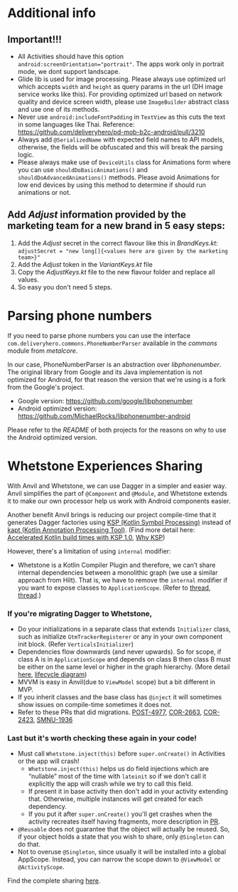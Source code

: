 # Additional info

## Important!!!

* All Activities should have this option `android:screenOrientation="portrait"`. The apps work only in portrait mode, we dont support landscape.
* Glide lib is used for image processing. Please always use optimized url which accepts `width` and `height` as query params in the url (DH image service works like this). For providing optimized url based on network quality and device screen width, please use `ImageBuilder` abstract class and use one of its methods.
* Never use `android:includeFontPadding` in `TextView` as this cuts the text in some languages like Thai. Reference:
https://github.com/deliveryhero/pd-mob-b2c-android/pull/3210
* Always add `@SerializedName` with expected field names to API models, otherwise, the fields will be obfuscated and this will break the parsing logic.
* Please always make use of `DeviceUtils` class for Animations form where you can use `shouldDoBasicAnimations()` and `shouldDoAdvancedAnimations()` methods. Please avoid Animations for low end devices by using this method to determine if should run animations or not.

## Add _Adjust_ information provided by the marketing team for a new brand in 5 easy steps:

1. Add the _Adjust_ secret in the correct flavour like this in _BrandKeys.kt_:<br />
`adjustSecret = "new long[]{<values here are given by the marketing team>}"`
1. Add the _Adjust_ token in the _VariantKeys.kt_ file
1. Copy the _AdjustKeys.kt_ file to the new flavour folder and replace all values.
1. So easy you don't need 5 steps.

# Parsing phone numbers

If you need to parse phone numbers you can use the interface `com.deliveryhero.commons.PhoneNumberParser` available in the _commons_ module from _metalcore_.

In our case, PhoneNumberParser is an abstraction over _libphonenumber_.
The original library from Google and its Java implementation is not optimized for Android, for that reason the version that we're using is a fork from the Google's project.

* Google version: https://github.com/google/libphonenumber
* Android optimized version: https://github.com/MichaelRocks/libphonenumber-android

Please refer to the _README_ of both projects for the reasons on why to use the Android optimized version.

# Whetstone Experiences Sharing
With Anvil and Whetstone, we can use Dagger in a simpler and easier way. Anvil simplifies the part of `@Component` and `@Module`, and Whetstone extends it to make our own processor help us work with Android components easier.

Another benefit Anvil brings is reducing our project compile-time that it generates Dagger factories using [KSP (Kotlin Symbol Processing)](https://kotlinlang.org/docs/ksp-overview.html) instead of [kapt (Kotlin Annotation Processing Tool)](https://kotlinlang.org/docs/kapt.html). (Find more detail here: [Accelerated Kotlin build times with KSP 1.0](https://android-developers.googleblog.com/2021/09/accelerated-kotlin-build-times-with.html), [Why KSP](https://kotlinlang.org/docs/ksp-why-ksp.html#top))

However, there's a limitation of using `internal` modifier:
* Whetstone is a Kotlin Compiler Plugin and therefore, we can’t share internal dependencies between a monolithic graph (we use a similar approach from Hilt). That is, we have to remove the `internal` modifier if you want to expose classes to `ApplicationScope`. (Refer to [thread](https://deliveryhero.slack.com/archives/C02DHS7KN6Q/p1633095441002300?thread_ts=1633094641.000500&cid=C02DHS7KN6Q), [thread](https://deliveryhero.slack.com/archives/GP93NLRB4/p1643177792008500?thread_ts=1643172507.006400&cid=GP93NLRB4).)

### If you're migrating Dagger to Whetstone,
* Do your initializations in a separate class that extends `Initializer` class, such as initialize `GtmTrackerRegisterer` or any in your own component init block. (Refer `VerticalsInitializer`)
* Dependencies flow downwards (and never upwards). So for scope, if class A is in `ApplicationScope` and depends on class B then class B must be either on the same level or higher in the graph hierarchy. (More detail [here](https://github.com/deliveryhero/pd-mob-b2c-android/pull/12695),  [lifecycle diagram](https://github.com/deliveryhero/whetstone#component-lifecycle))
* MVVM is easy in Anvil(due to `ViewModel` scope) but a bit different in MVP.
* If you inherit classes and the base class has `@inject` it will sometimes show issues on compile-time sometimes it does not.
* Refer to these PRs that did migrations. [POST-4977](https://github.com/deliveryhero/pd-mob-b2c-android/pull/14005/files), [COR-2663](https://github.com/deliveryhero/pd-mob-b2c-android/pull/12695), [COR-2423](https://github.com/deliveryhero/pd-mob-b2c-android/pull/12265/files), [SMNU-1936](https://github.com/deliveryhero/pd-mob-b2c-android/pull/12848/commits/52b1536eb80b84d0c4d3a5feb9a04e0de4a53639)

### Last but it's worth checking these again in your code!
* Must call `Whetstone.inject(this)` before `super.onCreate()` in Activities or the app will crash!
  * `Whetstone.inject(this)` helps us do field injections which are “nullable” most of the time with `lateinit` so if we don't call it explicitly the app will crash while we try to call this field.
  * If present it in base activity then don't add in your activity extending that. Otherwise, multiple instances will get created for each dependency.
  * If you put it after `super.onCreate()` you'll get crashes when the activity recreates itself having fragments, more description in [PR](https://github.com/deliveryhero/pd-mob-b2c-android/pull/13289).
* `@Reusable` does not guarantee that the object will actually be reused. So, if your object holds a state that you wish to share, only `@Singleton` can do that.
* Not to overuse `@Singleton`, since usually it will be installed into a global AppScope. Instead, you can narrow the scope down to `@ViewModel` or `@ActivityScope`.

Find the complete sharing [here](https://deliveryhero.slack.com/archives/GP93NLRB4/p1643172507006400).
